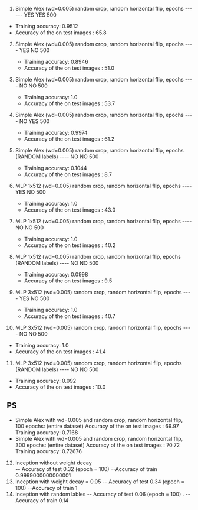 1. Simple Alex  (wd=0.005) random crop, random horizontal flip, epochs
   ------          YES           YES                             500
- Training accuracy:  0.9512
- Accuracy of the on test images :  65.8

2. Simple Alex  (wd=0.005) random crop, random horizontal flip, epochs
   ----          YES            NO                               500       
   - Training accuracy:  0.8946
   - Accuracy of the on test images :  51.0

3. Simple Alex  (wd=0.005) random crop, random horizontal flip, epochs
   ----         NO            NO                               500
   - Training accuracy:  1.0
   - Accuracy of the on test images :  53.7
4. Simple Alex  (wd=0.005) random crop, random horizontal flip, epochs
   ----         NO            YES                               500
   - Training accuracy:  0.9974
   - Accuracy of the on test images :  61.2
5. Simple Alex  (wd=0.005) random crop, random horizontal flip, epochs (RANDOM labels)
   ----         NO            NO                               500
   - Training accuracy:  0.1044
   - Accuracy of the on test images :  8.7
  
6. MLP 1x512  (wd=0.005) random crop, random horizontal flip, epochs
   ----         YES           NO                               500
   - Training accuracy:  1.0
   - Accuracy of the on test images :  43.0

7. MLP 1x512  (wd=0.005) random crop, random horizontal flip, epochs
   ----         NO           NO                               500
   - Training accuracy:  1.0
   - Accuracy of the on test images :  40.2
  
8. MLP 1x512  (wd=0.005) random crop, random horizontal flip, epochs (RANDOM labels)
   ----         NO           NO                                500
   - Training accuracy:  0.0998
   - Accuracy of the on test images :  9.5

9. MLP 3x512  (wd=0.005) random crop, random horizontal flip, epochs
   ----         YES           NO                               500
   - Training accuracy:  1.0
   - Accuracy of the on test images :  40.7
                      
10. MLP 3x512  (wd=0.005) random crop, random horizontal flip, epochs
   ----         NO           NO                               500
   - Training accuracy:  1.0
   - Accuracy of the on test images :  41.4
11. MLP 3x512  (wd=0.005) random crop, random horizontal flip, epochs  (RANDOM labels)
   ----         NO           NO                                500
   - Training accuracy:  0.092
   - Accuracy of the on test images :  10.0
  
## PS
- Simple Alex with wd=0.005 and random crop, random horizontal flip, 100 epochs: (entire dataset)
    Accuracy of the on test images :  69.97
    Training accuracy:  0.7168
- Simple Alex with wd=0.005 and random crop, random horizontal flip, 300 epochs: (entire dataset)
    Accuracy of the on test images :  70.72
    Training accuracy:  0.72676
12. Inception without weight decay  
 --  Accuracy of test  0.32 (epoch = 100)
 --Accuracy of train 0.9999000000000001
15. Inception with weight decay = 0.05 
 --  Accuracy of test  0.34 (epoch = 100)
  --Accuracy of train 1
15. Inception with random lables 
--  Accuracy of test  0.06 (epoch = 100)
. --Accuracy of train 0.14
